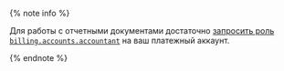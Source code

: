 {% note info %}

Для работы с отчетными документами достаточно [запросить роль `billing.accounts.accountant`](../../billing/security/index.md#set-role) на ваш платежный аккаунт.   

{% endnote %}